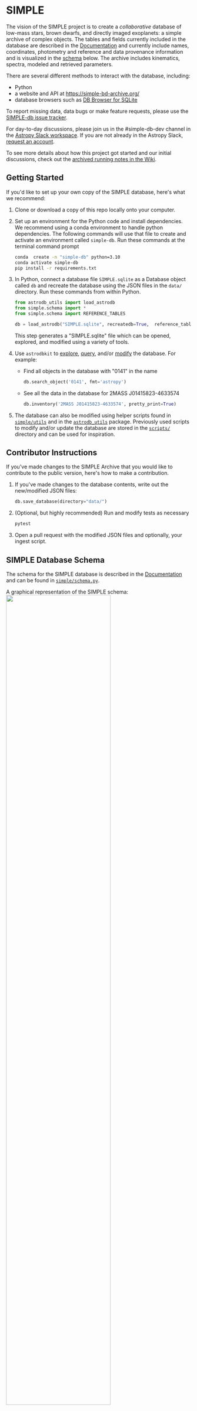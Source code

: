 # SIMPLE

The vision of the SIMPLE project is to create a *collaborative* database of low-mass stars, brown dwarfs, and directly 
imaged exoplanets: a simple archive of complex objects. The tables and fields currently included in the 
database are described in the [Documentation](documentation/README.md) 
and currently include names, coordinates, photometry and reference and data provenance information and is visualized 
in the [schema](#simple-database-schema) below. 
The archive includes kinematics, spectra, modeled and retrieved parameters. 

There are several different methods to interact with the database, including: 
- Python
- a website and API at https://simple-bd-archive.org/
- database browsers such as [DB Browser for SQLite](https://sqlitebrowser.org/)

To report missing data, data bugs or make feature requests, please use the [SIMPLE-db issue tracker](https://github.com/SIMPLE-AstroDB/SIMPLE-db/issues).

For day-to-day discussions, please join us in the #simple-db-dev channel in the [Astropy Slack workspace](https://astropy.slack.com/).
If you are not already in the Astropy Slack, [request an account](http://joinslack.astropy.org/).

To see more details about how this project got started and our initial discussions, check out the [archived running notes in the Wiki](https://github.com/SIMPLE-AstroDB/SIMPLE-db/wiki/Original-Notes).

## Getting Started

If you'd like to set up your own copy of the SIMPLE database, here's what we recommend:

1. Clone or download a copy of this repo locally onto your computer.
 
2. Set up an environment for the Python code and install dependencies. 
We recommend using a conda environment to handle python dependencies. The following commands will use that file to create and activate an 
   environment called `simple-db`. Run these commands at the terminal command prompt
    ```bash
    conda  create -n "simple-db" python=3.10
    conda activate simple-db
    pip install -r requirements.txt
    ```
   
3. In Python, connect a database file `SIMPLE.sqlite` as a Database object called `db` and recreate the database using the JSON files in the `data/` directory. Run these commands from within Python. 
   ```python
   from astrodb_utils import load_astrodb
   from simple.schema import *
   from simple.schema import REFERENCE_TABLES
   
   db = load_astrodb("SIMPLE.sqlite", recreatedb=True,  reference_tables=REFERENCE_TABLES)
    ```

    This step generates a "SIMPLE.sqlite" file which can be opened, explored, and modified using a variety of tools.

4. Use `astrodbkit` to [explore](https://astrodbkit.readthedocs.io/en/latest/#exploring-the-schema), [query](https://astrodbkit.readthedocs.io/en/latest/#querying-the-database), and/or [modify](https://astrodbkit.readthedocs.io/en/latest/#modifying-data) the database.
For example:
    - Find all objects in the database with "0141" in the name
        ```python
        db.search_object('0141', fmt='astropy')
        ```
    
    - See all the data in the database for 2MASS J01415823-4633574

        ```python
        db.inventory('2MASS J01415823-4633574', pretty_print=True)
        ```
        
5. The database can also be modified using helper scripts found in [`simple/utils`](simple/utils) and in the [`astrodb_utils`](https://github.com/astrodbtoolkit/astrodb_utils) package. Previously used scripts to modify and/or update the database are stored in the [`scripts/`](scripts) directory and can be used for inspiration.

## Contributor Instructions
If you've made changes to the SIMPLE Archive that you would like to contribute to the public version, here's how to make a contribution.

1. If you've made changes to the database contents, write out the new/modified JSON files:
    ```python
    db.save_database(directory="data/")
    ```

2. (Optional, but highly recommended) Run and modify tests as necessary
    ```bash
    pytest
    ```

3. Open a pull request with the modified JSON files and optionally, your ingest script.


## SIMPLE Database Schema

The schema for the SIMPLE database is described
in the [Documentation](documentation) and can be found in [`simple/schema.py`](simple/schema.py).

A graphical representation of the SIMPLE schema:
<img src="https://github.com/SIMPLE-AstroDB/SIMPLE-db/blob/main/documentation/figures/schema2023.png?raw=true" width=75%>
